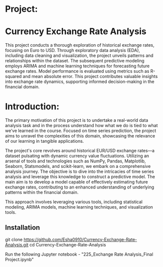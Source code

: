 # Project:
# Currency Exchange Rate Analysis
This project conducts a thorough exploration of historical exchange rates, focusing on Euro to USD. Through exploratory data analysis (EDA), including data cleaning and visualization, the project unveils patterns and relationships within the dataset. The subsequent predictive modeling employs ARIMA and machine learning techniques for forecasting future exchange rates. Model performance is evaluated using metrics such as R-squared and mean absolute error. This project contributes valuable insights into exchange rate dynamics, supporting informed decision-making in the financial domain.

# Introduction:
The primary motivation of this project is to undertake a real-world data analysis task and in the process understand how what we do is tied to what we’ve learned in the course. Focused on time series prediction, the project aims to unravel the complexities of this domain, showcasing the relevance of our learning in tangible applications.

The project's core revolves around historical EUR/USD exchange rates—a dataset pulsating with dynamic currency value fluctuations. Utilizing an arsenal of tools and technologies such as NumPy, Pandas, Matplotlib, Seaborn, Statsmodels, and scikit-learn, we embark on a comprehensive analysis journey. The objective is to dive into the intricacies of time series analysis and leverage this knowledge to construct a predictive model. The main aim is to develop a model capable of effectively estimating future
exchange rates, contributing to an enhanced understanding of underlying patterns within the financial domain.

This approach involves leveraging various tools, including statistical modeling, ARIMA models, machine learning techniques, and visualization tools. 

## Installation


git clone https://github.com/Esha0910/Currency-Exchange-Rate-Analysis.git
cd Currency-Exchange-Rate-Analysis

Run the following Jupyter notebook - "225_Exchange Rate Analysis_Final Project.ipynb"


